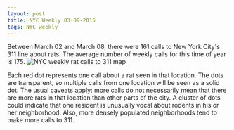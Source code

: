 ```yaml
---
layout: post
title: NYC Weekly 03-09-2015
tags: NYC weekly
---
```


Between March 02 and March 08, there were 161 calls to New York City's 311 line about rats. The average number of weekly calls for this time of year is 175.
![NYC weekly rat calls to 311 map](http://googledrive.com/host/0BxOPuM_gK7bqUW85bjZUd1UwTGs/posts/NYC_Rat_Map_2015-03-08.png)

Each red dot represents one call about a rat seen in that location. The dots are transparent, so multiple calls from one location will be seen as a solid dot. The usual caveats apply: more calls do not necessarily mean that there are more rats in that location than other parts of the city. A cluster of dots could indicate that one resident is unusually vocal about rodents in his or her neighborhood. Also, more densely populated neighborhoods tend to make more calls to 311.